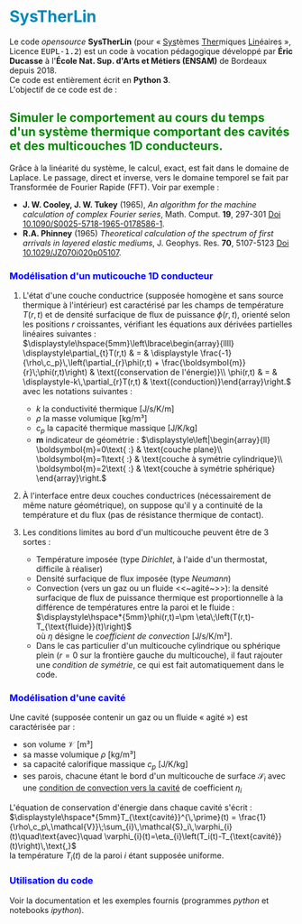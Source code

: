 
# <span style="color:#0088BB"> <b>SysTherLin</b> </span>

Le code  <i>opensource</i> <b>SysTherLin</b> (pour « <u>Sys</u>tèmes <u>Ther</u>miques <u>Lin</u>éaires », Licence <tt>EUPL-1.2</tt>) est un code à vocation pédagogique développé par <b>Éric Ducasse</b> à l'<b>École Nat. Sup. d'Arts et Métiers (ENSAM)</b> de Bordeaux depuis 2018.<br>
Ce code est entièrement écrit en <b>Python 3</b>.<br>
L'objectif de ce code est de :

## <span style="color:#008800"> <b>Simuler le comportement au cours du temps d'un système thermique comportant des cavités et des multicouches 1D conducteurs.</b> </span>

Grâce à la linéarité du système, le calcul, exact, est fait dans le domaine de Laplace. Le passage, direct et inverse, vers le domaine temporel se fait par Transformée de Fourier Rapide (FFT). Voir par exemple :

- <b>J. W. Cooley, J. W. Tukey</b> (1965), <i>An algorithm for the machine calculation of complex Fourier series</i>, Math. Comput. <b>19</b>, 297-301 [Doi 10.1090/S0025-5718-1965-0178586-1](https://dx.doi.org/10.1090/S0025-5718-1965-0178586-1).
- <b>R.A. Phinney</b> (1965) <i>Theoretical calculation of the spectrum of first arrivals in layered elastic mediums</i>, J. Geophys. Res. <b>70</b>, 5107-5123 [Doi 10.1029/JZ070i020p05107](https://dx.doi.org/10.1029/JZ070i020p05107).
<!-- end of the list -->

### <span style="color:#0000FF"> <b>Modélisation d'un muticouche 1D conducteur</b></span>

1. L'état d'une couche conductrice (supposée homogène et sans source thermique à l'intérieur) est caractérisé par les champs de température $T(r,t)$ et de densité surfacique de flux de puissance $\phi(r,t)$, orienté selon les positions $r$ croissantes, vérifiant les équations aux dérivées  partielles linéaires suivantes :
$\displaystyle\hspace{5mm}\left\lbrace\begin{array}{llll} \displaystyle\partial_{t}T(r,t) & = & \displaystyle \frac{-1}{\rho\,c_p}\,\left(\partial_{r}\phi(r,t) + \frac{\boldsymbol{m}}{r}\;\phi(r,t)\right) & \text{(conservation de l'énergie)}\\ \phi(r,t) & = & \displaystyle-k\,\partial_{r}T(r,t) & \text{(conduction)}\end{array}\right.$
avec les notations suivantes :

    - $k$ la conductivité thermique [J/s/K/m]
    - $\rho$ la masse volumique [kg/m³]
    - $c_p$ la capacité thermique massique [J/K/kg]
    - $\boldsymbol{m}$ indicateur de géométrie : 
    $\displaystyle\left|\begin{array}{ll} \boldsymbol{m}=0\text{ :} & \text{couche plane}\\ \boldsymbol{m}=1\text{ :} & \text{couche à symétrie cylindrique}\\ \boldsymbol{m}=2\text{ :} & \text{couche à symétrie sphérique} \end{array}\right.$

1. À l'interface entre deux couches conductrices (nécessairement de même nature géométrique), on suppose qu'il y a continuité de la température et du flux (pas de résistance thermique de contact).
1. Les conditions limites au bord d'un multicouche peuvent être de 3 sortes :

    - Température imposée (type <i>Dirichlet</i>, à l'aide d'un thermostat, difficile à réaliser)
    - Densité surfacique de flux imposée (type <i>Neumann</i>)
    - Convection (vers un gaz ou un fluide <<~agité~>>): la densité surfacique de flux de puissance thermique est proportionnelle à la différence de températures entre la paroi et le fluide :<br> $\displaystyle\hspace*{5mm}\phi(r,t)=\pm \eta\;\left(T(r,t)-T_{\text{fluide}}(t)\right)$<br>où $\eta$ désigne le <i>coefficient de convection</i> [J/s/K/m²].
    - Dans le cas particulier d'un multicouche cylindrique ou sphérique plein ($r=0$ sur la frontière gauche du multicouche), il faut rajouter une <i>condition de symétrie</i>,  ce qui est fait automatiquement dans le code.
<!-- end of the list -->

### <span style="color:#0000FF"> <b>Modélisation d'une cavité</b></span>

Une cavité (supposée contenir un gaz ou un fluide « agité ») est caractérisée par :

- son volume $\mathcal{V}$ [m³]
- sa masse volumique $\rho$ [kg/m³]
- sa capacité calorifique massique $c_p$ [J/K/kg]
- ses parois, chacune étant le bord d'un multicouche de surface $\mathcal{S}_i$ avec une <u>condition de convection vers la cavité</u>  de coefficient $\eta_i$

L'équation de conservation d'énergie dans chaque cavité s'écrit :<br>$\displaystyle\hspace*{5mm}T_{\text{cavité}}^{\,\prime}(t) = \frac{1}{\rho\,c_p\,\mathcal{V}}\;\sum_{i}\,\mathcal{S}_i\,\varphi_{i}(t)\quad\text{avec}\quad \varphi_{i}(t)=\eta_{i}\left(T_i(t)-T_{\text{cavité}}(t)\right)\,\text{,}$<br>la température $T_i(t)$ de la paroi $i$ étant supposée uniforme.

### <span style="color:#0000FF"> <b>Utilisation du code</b></span>

Voir la documentation et les exemples fournis (programmes <i>python</i> et notebooks <i>ipython</i>).
